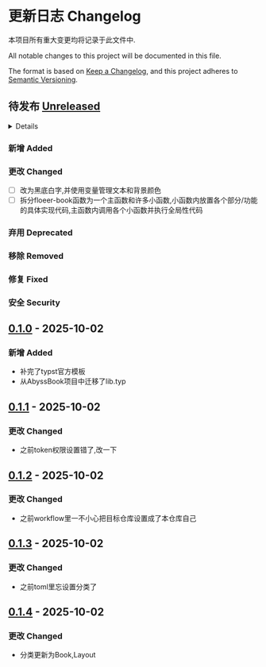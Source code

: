 # 更新日志 Changelog

本项目所有重大变更均将记录于此文件中.

All notable changes to this project will be documented in this file.

The format is based on [Keep a Changelog](https://keepachangelog.com/en/1.1.0/),
and this project adheres to [Semantic Versioning](https://semver.org/spec/v2.0.0.html).

## 待发布 [Unreleased]

<details>

<!-- Write migration guide here -->

</details>

### 新增 Added

### 更改 Changed

- [ ] 改为黑底白字,并使用变量管理文本和背景颜色
- [ ] 拆分floeer-book函数为一个主函数和许多小函数,小函数内放置各个部分/功能的具体实现代码,主函数内调用各个小函数并执行全局性代码

### 弃用 Deprecated

### 移除 Removed

### 修复 Fixed

### 安全 Security

## [0.1.0] - 2025-10-02

### 新增 Added

<!-- Describe the feature set of the initial release here -->

- 补完了typst官方模板
- 从AbyssBook项目中迁移了lib.typ

## [0.1.1] - 2025-10-02

### 更改 Changed

- 之前token权限设置错了,改一下

## [0.1.2] - 2025-10-02

### 更改 Changed

- 之前workflow里一不小心把目标仓库设置成了本仓库自己

## [0.1.3] - 2025-10-02

### 更改 Changed

- 之前toml里忘设置分类了

## [0.1.4] - 2025-10-02

### 更改 Changed

- 分类更新为Book,Layout

<!--
Below are the target URLs for each version
You can link version numbers (in level-2 headings)
to the corresponding tag on GitHub, or the diff
in comparison to the previous release
-->

[Unreleased]: https://github.com/<author>/<my-package>/compare/v0.1.4...HEAD
[0.1.0]: https://github.com/<author>/<my-package>/releases/tag/v0.1.0
[0.1.1]: https://github.com/<author>/<my-package>/releases/tag/v0.1.1
[0.1.2]: https://github.com/<author>/<my-package>/releases/tag/v0.1.2
[0.1.3]: https://github.com/<author>/<my-package>/releases/tag/v0.1.3
[0.1.4]: https://github.com/<author>/<my-package>/releases/tag/v0.1.4
